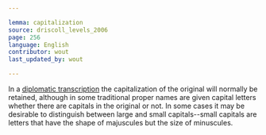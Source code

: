 ```yaml
---

lemma: capitalization
source: driscoll_levels_2006
page: 256
language: English
contributor: wout
last_updated_by: wout

---
```


In a [diplomatic transcription](transcriptionDiplomatic.html) the capitalization of the original will normally be retained, although in some traditional proper names are given capital letters whether there are capitals in the original or not. In some cases it may be desirable to distinguish between large and small capitals--small capitals are letters that have the shape of majuscules but the size of minuscules.
